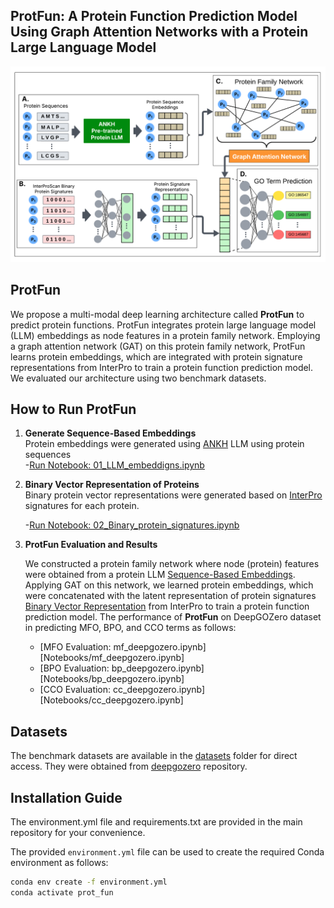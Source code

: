 ## ProtFun: A Protein Function Prediction Model Using Graph Attention Networks with a Protein Large Language Model

![Top-DTI Overview](images/pipeline.png)

## ProtFun

We propose a multi-modal deep learning architecture called **ProtFun** to predict protein functions. ProtFun
integrates protein large language model (LLM) embeddings as node features in a protein family network. Employing a
graph attention network (GAT) on this protein family network, ProtFun learns protein embeddings, which are integrated
with protein signature representations from InterPro to train a protein function prediction model. We evaluated our
architecture using two benchmark datasets.

## How to Run ProtFun

1. **Generate Sequence-Based Embeddings**  
   Protein embeddings were generated using [ANKH](https://github.com/agemagician/Ankh) LLM using protein sequences  
   -[Run Notebook: 01_LLM_embeddigns.ipynb](Notebooks/01_LLM_embeddigns.ipynb)

2. **Binary Vector Representation of Proteins**  
   Binary protein vector representations were generated based on [InterPro](https://github.com/ebi-pf-team/interproscan) signatures for each protein.

    -[Run Notebook: 02_Binary_protein_signatures.ipynb](Notebooks/02_Binary_protein_signatures.ipynb)

3. **ProtFun Evaluation and Results**

    We constructed a protein family network where node (protein) features were obtained from a protein LLM [Sequence-Based Embeddings](Notebooks/01_LLM_embeddigns.ipynb).
    Applying GAT on this network, we learned protein embeddings, which were concatenated with the latent representation of protein signatures [Binary Vector Representation](Notebooks/02_Binary_protein_signatures.ipynb) from InterPro to train a protein function prediction model. The performance of **ProtFun** on DeepGOZero dataset in predicting MFO, BPO, and CCO terms as follows:
    
    - [MFO Evaluation: mf_deepgozero.ipynb][Notebooks/mf_deepgozero.ipynb]
    - [BPO Evaluation: bp_deepgozero.ipynb][Notebooks/bp_deepgozero.ipynb]
    - [CCO Evaluation: cc_deepgozero.ipynb][Notebooks/cc_deepgozero.ipynb]

## Datasets

The benchmark datasets are available in the [datasets](datasets) folder for direct access. They were obtained from [deepgozero](https://deepgo.cbrc.kaust.edu.sa/data/deepgozero/) repository. 

## Installation Guide

The environment.yml file and requirements.txt are provided in the main repository for your convenience.

The provided `environment.yml` file can be used to create the required Conda environment as follows:
```bash
conda env create -f environment.yml
conda activate prot_fun
     

